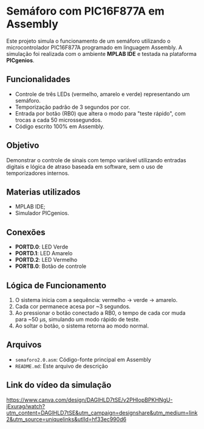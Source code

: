 # Semáforo com PIC16F877A em Assembly

Este projeto simula o funcionamento de um semáforo utilizando o microcontrolador PIC16F877A programado em linguagem Assembly. A simulação foi realizada com o ambiente **MPLAB IDE** e testada na plataforma **PICgenios**.

## Funcionalidades

- Controle de três LEDs (vermelho, amarelo e verde) representando um semáforo.
- Temporização padrão de 3 segundos por cor.
- Entrada por botão (RB0) que altera o modo para "teste rápido", com trocas a cada 50 microssegundos.
- Código escrito 100% em Assembly.

## Objetivo

Demonstrar o controle de sinais com tempo variável utilizando entradas digitais e lógica de atraso baseada em software, sem o uso de temporizadores internos.

## Materias utilizados

- MPLAB IDE;
- Simulador PICgenios.

## Conexões

- **PORTD.0**: LED Verde  
- **PORTD.1**: LED Amarelo  
- **PORTD.2**: LED Vermelho  
- **PORTB.0**: Botão de controle

## Lógica de Funcionamento

1. O sistema inicia com a sequência: vermelho → verde → amarelo.
2. Cada cor permanece acesa por ~3 segundos.
3. Ao pressionar o botão conectado a RB0, o tempo de cada cor muda para ~50 μs, simulando um modo rápido de teste.
4. Ao soltar o botão, o sistema retorna ao modo normal.

## Arquivos

- `semaforo2.0.asm`: Código-fonte principal em Assembly
- `README.md`: Este arquivo de descrição

## Link do vídeo da simulação
 
https://www.canva.com/design/DAGlHLD7tSE/v2PHIopBPKHNgU-jExurag/watch?utm_content=DAGlHLD7tSE&utm_campaign=designshare&utm_medium=link2&utm_source=uniquelinks&utlId=hf33ec990d6


